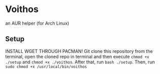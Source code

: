 # Voithos

an AUR helper (for Arch Linux)

## Setup
INSTALL WGET THROUGH PACMAN!
Git clone this repository from the terminal, open the cloned repo in terminal and then execute ``chmod +x ./setup`` and ``chmod +x ./voithos``. After that, run ``bash ./setup``. Then, run ``sudo chmod +x /usr/local/bin/voithos``
